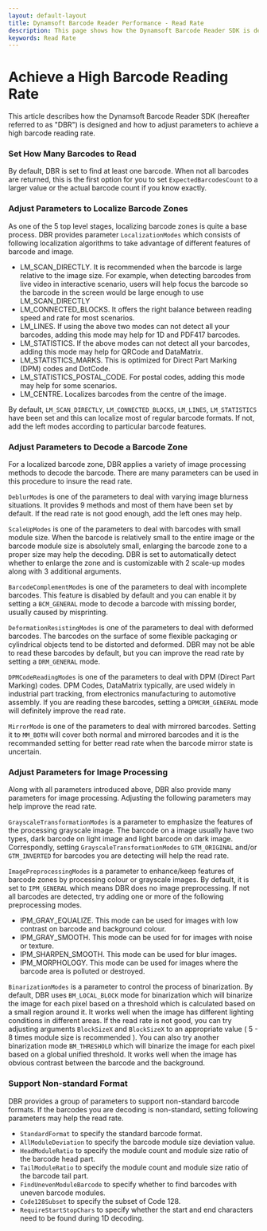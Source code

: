 ```yaml
---
layout: default-layout
title: Dynamsoft Barcode Reader Performance - Read Rate
description: This page shows how the Dynamsoft Barcode Reader SDK is designed to improve read rate
keywords: Read Rate
---
```



# Achieve a High Barcode Reading Rate

This article describes how the Dynamsoft Barcode Reader SDK (hereafter referred to as "DBR") is designed and how to adjust parameters to achieve a high barcode reading rate.

### Set How Many Barcodes to Read
By default, DBR is set to find at least one barcode. When not all barcodes are returned, this is the first option for you to set `ExpectedBarcodesCount` to a larger value or the actual barcode count if you know exactly.

### Adjust Parameters to Localize Barcode Zones
As one of the 5 top level stages, localizing barcode zones is quite a base process. DBR provides parameter `LocalizationModes` which consists of following localization algorithms to take advantage of different features of barcode and image.
- LM_SCAN_DIRECTLY. It is recommended when the barcode is large relative to the image size. For example, when detecting barcodes from live video in interactive scenario, users will help focus the barcode so the barcode in the screen would be large enough to use LM_SCAN_DIRECTLY
- LM_CONNECTED_BLOCKS. It offers the right balance between reading speed and rate for most scenarios.
- LM_LINES. If using the above two modes can not detect all your barcodes, adding this mode may help for 1D and PDF417 barcodes.
- LM_STATISTICS. If the above modes can not detect all your barcodes, adding this mode may help for QRCode and DataMatrix.
- LM_STATISTICS_MARKS. This is optimized for Direct Part Marking (DPM) codes and DotCode.
- LM_STATISTICS_POSTAL_CODE. For postal codes, adding this mode may help for some scenarios.
- LM_CENTRE. Localizes barcodes from the centre of the image.

By default, `LM_SCAN_DIRECTLY`, `LM_CONNECTED_BLOCKS`, `LM_LINES`, `LM_STATISTICS` have been set and this can localize most of regular barcode formats. If not, add the left modes according to particular barcode features.

### Adjust Parameters to Decode a Barcode Zone

For a localized barcode zone, DBR applies a variety of image processing methods to decode the barcode. There are many parameters can be used in this procedure to insure the read rate.

`DeblurModes` is one of the parameters to deal with varying image blurness situations. It provides 9 methods and most of them have been set by default. If the read rate is not good enough, add the left ones may help.

`ScaleUpModes` is one of the parameters to deal with barcodes with small module size. When the barcode is relatively small to the entire image or the barcode module size is absolutely small, enlarging the barcode zone to a proper size may help the decoding. DBR is set to automatically detect whether to enlarge the zone and is customizable with 2 scale-up modes along with 3 additional arguments.

`BarcodeComplementModes` is one of the parameters to deal with incomplete barcodes. This feature is disabled by default and you can enable it by setting a `BCM_GENERAL` mode to decode a barcode with missing border, usually caused by misprinting.

`DeformationResistingModes` is one of the parameters to deal with deformed barcodes. The barcodes on the surface of some flexible packaging or cylindrical objects tend to be distorted and deformed. DBR may not be able to read these barcodes by default, but you can improve the read rate by setting a `DRM_GENERAL` mode.

`DPMCodeReadingModes` is one of the parameters to deal with DPM (Direct Part Marking) codes. DPM Codes, DataMatrix typically, are used widely in industrial part tracking, from electronics manufacturing to automotive assembly. If you are reading these barcodes, setting a `DPMCRM_GENERAL` mode will definitely improve the read rate. 

`MirrorMode` is one of the parameters to deal with mirrored barcodes. Setting it to `MM_BOTH` will cover both normal and mirrored barcodes and it is the recommanded setting for better read rate when the barcode mirror state is uncertain.

### Adjust Parameters for Image Processing
Along with all parameters introduced above, DBR also provide many parameters for image processing. Adjusting the following parameters may help improve the read rate.

`GrayscaleTransformationModes` is a parameter to emphasize the features of the processing grayscale image. The barcode on a image usually have two types, dark barcode on light image and light barcode on dark image. Correspondly, setting `GrayscaleTransformationModes` to `GTM_ORIGINAL` and/or `GTM_INVERTED` for barcodes you are detecting will help the read rate.

`ImagePreprocessingModes` is a parameter to enhance/keep features of barcode zones by processing colour or grayscale images. By default, it is set to `IPM_GENERAL` which means DBR does no image preprocessing. If not all barcodes are detected, try adding one or more of the following preprocessing modes.
- IPM_GRAY_EQUALIZE. This mode can be used for images with low contrast on barcode and background colour.
- IPM_GRAY_SMOOTH. This mode can be used for for images with noise or texture.
- IPM_SHARPEN_SMOOTH. This mode can be used for blur images.
- IPM_MORPHOLOGY. This mode can be used for images where the barcode area is polluted or destroyed.

`BinarizationModes` is a parameter to control the process of binarization. By default, DBR uses `BM_LOCAL_BLOCK` mode for binarization which will binarize the image for each pixel based on a threshold which is calculated based on a small region around it. It works well when the image has different lighting conditions in different areas. If the read rate is not good, you can try adjusting arguments `BlockSizeX` and `BlockSizeX` to an appropriate value ( 5 - 8 times module size is recommended ). You can also try another binarization mode `BM_THRESHOLD` which will binarize the image for each pixel based on a global unified threshold. It works well when the image has obvious contrast between the barcode and the background.



### Support Non-standard Format
DBR provides a group of parameters to support non-standard barcode formats. If the barcodes you are decoding is non-standard, setting following parameters may help the read rate.

- `StandardFormat` to specify the standard barcode format.
- `AllModuleDeviation` to specify the barcode module size deviation value.
- `HeadModuleRatio` to specify the module count and module size ratio of the barcode head part.
- `TailModuleRatio` to specify the module count and module size ratio of the barcode tail part.
- `FindUnevenModuleBarcode` to specify whether to find barcodes with uneven barcode modules.
- `Code128Subset` to specify the subset of Code 128.
- `RequireStartStopChars` to specify whether the start and end characters need to be found during 1D decoding.